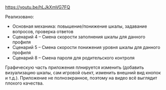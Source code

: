 https://youtu.be/hLJkXmVG7FQ

Реализовано:
- Основная механика: повышение/понижение шкалы, задавание вопросов, проверка ответов
- Сценарий 4 – Смена скорости заполнения шкалы для данного профиля
- Сценарий 5 – Смена скорости понижения уровня шкалы для данного профиля
- Сценарий 8 – Смена пароля для родительского контроля

Графическую часть приложения плнируется изменить (добавить визуализацию шкалы, сам игровой оъект, изменить внешний вид кнопок и т.д.).
Приложение не полноэкранное, поэтому на видео всё выглядит плохого качества.
